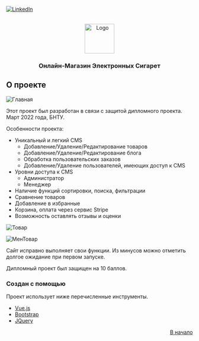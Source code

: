 <div id="top"></div>

[![LinkedIn][linkedin-shield]][linkedin-url]
  
<br />
<div align="center">
<a>
    <img src="https://user-images.githubusercontent.com/80919963/161764388-bf043b7f-9611-44ed-bf8e-5c194a9a05dd.png" alt="Logo" width="80" height="80">
</a>

  <h3 align="center">Онлайн-Магазин Электронных Сигарет</h3>

</div>


## О проекте

![Главная](https://user-images.githubusercontent.com/80919963/161769551-1463f01c-3546-4bd4-b30b-3783f06e2136.PNG)


Этот проект был разработан в связи с защитой дипломного проекта. Март 2022 года, БНТУ.

Особенности проекта:
* Уникальный и легкий CMS
     - Добавление/Удаление/Редактирование товаров
     - Добавление/Удаление/Редактирование блога
     - Обработка пользовательских заказов
     - Добавление/Удаление пользователей, имеющих доступ к CMS
* Уровни доступа к CMS
     - Администратор
     - Менеджер
* Наличие функций сортировки, поиска, фильтрации
* Сравнение товаров
* Добавление в избранные
* Корзина, оплата через сервис Stripe
* Возможность оставлять отзывы и оценки

![Товар](https://user-images.githubusercontent.com/80919963/161770515-9c328bed-98fc-469f-b9d5-9365dd8376c9.PNG)

![МенТовар](https://user-images.githubusercontent.com/80919963/161770161-a2f19ce3-092f-46b4-863f-14586e300f84.PNG)

Сайт исправно выполняет свои функции. Из минусов можно отметить долгое ожидание при первом запуске. 

Дипломный проект был защищен на 10 баллов.



### Создан с помощью

Проект использует ниже перечисленные инструменты.

* [Vue.js](https://vuejs.org/)
* [Bootstrap](https://getbootstrap.com)
* [JQuery](https://jquery.com)

<p align="right"><a href="#top">В начало</a></p>


<!-- https://www.markdownguide.org/basic-syntax/#reference-style-links -->
[linkedin-shield]: https://img.shields.io/badge/-LinkedIn-black.svg?style=for-the-badge&logo=linkedin&colorB=555
[linkedin-url]: https://www.linkedin.com/in/maxim-anisovec/
